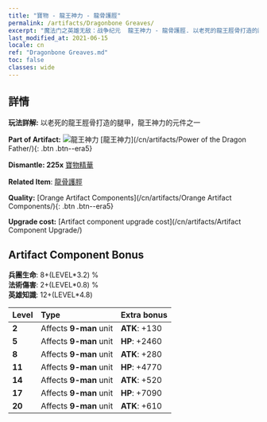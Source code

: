 ```yaml
---
title: "寶物 - 龍王神力 - 龍骨護脛"
permalink: /artifacts/Dragonbone Greaves/
excerpt: "魔法门之英雄无敌：战争纪元  龍王神力 - 龍骨護脛. 以老死的龍王脛骨打造的腿甲，龍王神力的元件之一"
last_modified_at: 2021-06-15
locale: cn
ref: "Dragonbone Greaves.md"
toc: false
classes: wide
---
```




## 詳情

 **玩法詳解:** 以老死的龍王脛骨打造的腿甲，龍王神力的元件之一

 **Part of Artifact:** ![龍王神力](/images/t/icon_artifact_40.png) [龍王神力](/cn/artifacts/Power of the Dragon Father/){: .btn .btn--era5}

 **Dismantle: 225x** [寶物精華](/cn/Items/con_905/)

 **Related Item**: [龍骨護脛](/cn/Items/art_145/)

 **Quality:** [Orange Artifact Components](/cn/artifacts/Orange Artifact Components/){: .btn .btn--era5}

 **Upgrade cost:** [Artifact component upgrade cost](/cn/artifacts/Artifact Component Upgrade/)

## Artifact Component Bonus

  **兵團生命**: 8+(LEVEL\*3.2) %<br/>**法術傷害**: 2+(LEVEL\*0.8) %<br/>**英雄知識**: 12+(LEVEL\*4.8)

  |  Level  | Type |    Extra bonus  | 
  |:--------|:-----|:----------------| 
  | **2** | Affects **9-man** unit | **ATK**: +130 | 
  | **5** | Affects **9-man** unit | **HP**: +2460 | 
  | **8** | Affects **9-man** unit | **ATK**: +280 | 
  | **11** | Affects **9-man** unit | **HP**: +4770 | 
  | **14** | Affects **9-man** unit | **ATK**: +520 | 
  | **17** | Affects **9-man** unit | **HP**: +7090 | 
  | **20** | Affects **9-man** unit | **ATK**: +610 | 
